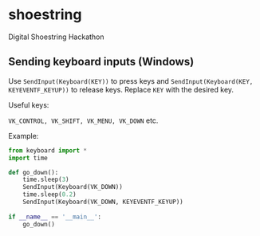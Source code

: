 # shoestring
Digital Shoestring Hackathon 

## Sending keyboard inputs (Windows)

Use `SendInput(Keyboard(KEY))` to press keys and `SendInput(Keyboard(KEY, KEYEVENTF_KEYUP))` to release keys.
Replace `KEY` with the desired key.

Useful keys:

`VK_CONTROL, VK_SHIFT, VK_MENU, VK_DOWN` etc.

Example:

```python
from keyboard import *
import time

def go_down():
    time.sleep(3)
    SendInput(Keyboard(VK_DOWN))
    time.sleep(0.2)
    SendInput(Keyboard(VK_DOWN, KEYEVENTF_KEYUP))
    
if __name__ == '__main__':
    go_down()

```